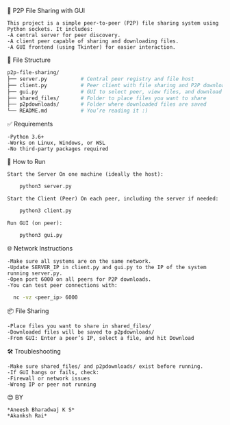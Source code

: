 📁 P2P File Sharing with GUI

    This project is a simple peer-to-peer (P2P) file sharing system using Python sockets. It includes:
    -A central server for peer discovery.
    -A client peer capable of sharing and downloading files.
    -A GUI frontend (using Tkinter) for easier interaction.

📄 File Structure
```graphql
p2p-file-sharing/
├── server.py           # Central peer registry and file host
├── client.py           # Peer client with file sharing and P2P download
├── gui.py              # GUI to select peer, view files, and download
├── shared_files/       # Folder to place files you want to share
├── p2pdownloads/       # Folder where downloaded files are saved
└── README.md           # You’re reading it :)
```

✅ Requirements

    -Python 3.6+
    -Works on Linux, Windows, or WSL
    -No third-party packages required

🚀 How to Run

    Start the Server On one machine (ideally the host):
```bash
    python3 server.py
```

    Start the Client (Peer) On each peer, including the server if needed:
```bash
    python3 client.py
```

    Run GUI (on peer):
```bash
    python3 gui.py
```

🌐 Network Instructions

    -Make sure all systems are on the same network.
    -Update SERVER_IP in client.py and gui.py to the IP of the system running server.py.
    -Open port 6000 on all peers for P2P downloads.
    -You can test peer connections with:
  ```bash
    nc -vz <peer_ip> 6000
  ```
📦 File Sharing

    -Place files you want to share in shared_files/
    -Downloaded files will be saved to p2pdownloads/
    -From GUI: Enter a peer’s IP, select a file, and hit Download

🛠 Troubleshooting

    -Make sure shared_files/ and p2pdownloads/ exist before running.
    -If GUI hangs or fails, check:
    -Firewall or network issues
    -Wrong IP or peer not running

😊 BY

    *Aneesh Bharadwaj K S*
    *Akanksh Rai*

